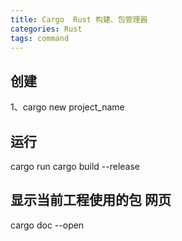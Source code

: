 ```yaml
---
title: Cargo  Rust 构建、包管理器
categories: Rust 
tags: command
---
```


## 创建

1、cargo new project_name


## 运行

cargo run 
cargo build --release

## 显示当前工程使用的包 网页

cargo doc --open


